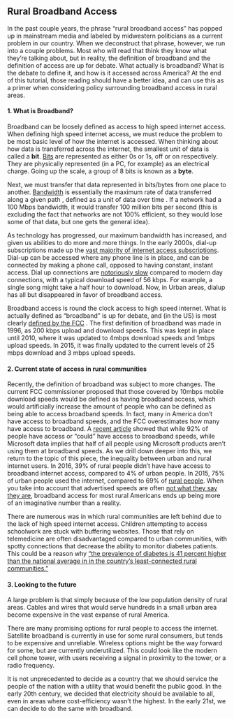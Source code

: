 ## Rural Broadband Access

In the past couple years, the phrase “rural broadband access” has popped up in mainstream media and labeled by midwestern politicians as a current problem in our country. 
When we deconstruct that phrase, however, we run into a couple problems. Most who will read that think they know what they’re talking about, but in reality, the definition of broadband and the definition of access are up for debate. 
What actually is broadband? What is the debate to define it, and how is it accessed across America? At the end of this tutorial, those reading should have a better idea, and can use this as a primer when considering policy surrounding broadband access in rural areas. 

#### 1. What is Broadband?

Broadband can be loosely defined as access to high speed internet access. When defining high speed internet access, we must reduce the problem to be most basic level of how the internet is accessed. 
When thinking about how data is transferred across the internet, the smallest unit of data is called a **bit**. [Bits](https://en.wikipedia.org/wiki/Bit) are represented as either 0s or 1s, off or on respectively. They are physically represented (in a PC, for example) as an electrical charge. 
Going up the scale, a group of 8 bits is known as a **byte**.

Next, we must transfer that data represented in bits/bytes from one place to another. [Bandwidth](https://en.wikipedia.org/wiki/Bandwidth_(computing)) is essentially the maximum rate of data transferred along a given path , defined as a unit of data over time . 
If a network had a 100 Mbps bandwidth, it would transfer 100 million bits per second (this is excluding the fact that networks are not 100% efficient, so they would lose some of that data, but one gets the general idea). 

As technology has progressed, our maximum bandwidth has increased, and given us abilities to do more and more things. In the early 2000s, dial-up subscriptions made up the [vast majority of internet access subscriptions](http://www.oecd.org/internet/ieconomy/48255770.pdf).
Dial-up can be accessed where any phone line is in place, and can be connected by making a phone call, opposed to having constant, instant access. Dial up connections are [notoriously slow](https://www.explainthatstuff.com/howbroadbandworks.html) compared to modern day connections, with a typical download speed of 56 kbps. 
For example, a single song might take a half hour to download. Now, in Urban areas, dialup has all but disappeared in favor of broadband access. 

Broadband access is round the clock access to high speed internet. What is actually defined as “broadband” is up for debate, and (in the US) is most clearly [defined by the FCC](https://broadbandnow.com/report/fcc-broadband-definition/) . The first definition of broadband was made in 1996, as 200 kbps upload and download speeds. 
This was kept in place until 2010, where it was updated to 4mbps download speeds and 1mbps upload speeds. In 2015, it was finally updated to the current levels of 25 mbps download and 3 mbps upload speeds. 


#### 2. Current state of access in rural communities

Recently, the definition of broadband was subject to more changes. The current FCC commissioner proposed that those covered by 10mbps mobile download speeds would be defined as having broadband access, which would artificially increase the amount of people who can be defined as being able to access broadband speeds. 
In fact, many in America don’t have access to broadband speeds, and the FCC overestimates how many have access to broadband. A [recent article](https://www.marketwatch.com/story/its-microsoft-vs-comcast-in-infrastructure-push-to-expand-rural-broadband-2019-05-06) showed that while 92% of people have access or “could” have access to broadband speeds, while Microsoft data implies that half of all people using Microsoft products aren’t using them at broadband speeds. 
As we drill down deeper into this, we return to the topic of this piece, the inequality between urban and rural internet users. In 2016, 39% of rural people didn’t have have access to broadband internet access, compared to 4% of urban people. In 2015, 75% of urban people used the internet, compared to 69% of [rural people](http://theconversation.com/reaching-rural-america-with-broadband-internet-service-82488). 
When you take into account that advertised speeds are often [not what they say they are](https://www.fcc.gov/reports-research/reports/measuring-broadband-america/measuring-broadband-america-2015), broadband access for most rural Americans ends up being more of an imaginative number than a reality. 

There are numerous was in which rural communities are left behind due to the lack of high speed internet access. Children attempting to access schoolwork are stuck with buffering websites. 
Those that rely on telemedicine are often disadvantaged compared to urban communities, with spotty connections that decrease the ability to monitor diabetes patients. 
This could be a reason why [“the prevalence of diabetes is 41 percent higher than the national average in in the country’s least-connected rural communities.”](https://www.nextavenue.org/broadband-telemedicine-rural-areas/) 


#### 3. Looking to the future

A large problem is that simply because of the low population density of rural areas. Cables and wires that would serve hundreds in a small urban area become expensive in the vast expanse of rural America. 

There are many promising options for rural people to access the internet. Satellite broadband is currently in use for some rural consumers, but tends to be expensive and unreliable. 
Wireless options might be the way forward for some, but are currently underutilized. This could look like the modern cell phone tower, with users receiving a signal in proximity to the tower, or a radio frequency.

It is not unprecedented to decide as a country that we should service the people of the nation with a utility that would benefit the public good. In the early 20th century, we decided that electricity should be available to all, even in areas where cost-efficiency wasn’t the highest. 
In the early 21st, we can decide to do the same with broadband. 
